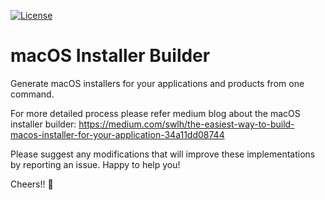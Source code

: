 [![License](https://img.shields.io/badge/License-Apache%202.0-blue.svg)](https://opensource.org/licenses/Apache-2.0)

# macOS Installer Builder
Generate macOS installers for your applications and products from one command.

For more detailed process please refer medium blog about the macOS installer builder: https://medium.com/swlh/the-easiest-way-to-build-macos-installer-for-your-application-34a11dd08744


Please suggest any modifications that will improve these implementations by reporting an issue. Happy to help you!

Cheers!! 🍺
